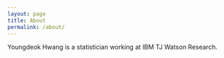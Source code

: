 ```yaml
---
layout: page
title: About
permalink: /about/
---
```

Youngdeok Hwang is a statistician working at IBM TJ Watson Research.

